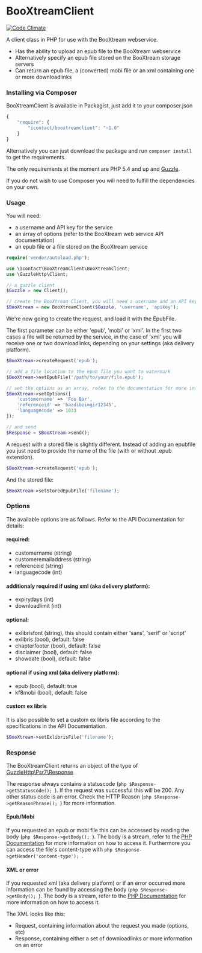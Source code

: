 BooXtreamClient
===============

[![Code Climate](https://codeclimate.com/github/BooXtream/BooXtream-SDK/badges/gpa.svg)](https://codeclimate.com/github/BooXtream/BooXtream-SDK)

A client class in PHP for use with the BooXtream webservice.

- Has the ability to upload an epub file to the BooXtream webservice
- Alternatively specify an epub file stored on the BooXtream storage servers
- Can return an epub file, a (converted) mobi file or an xml containing one or more downloadlinks

### Installing via Composer

BooXtreamClient is available in Packagist, just add it to your composer.json

```javascript
{
    "require": {
        "icontact/booxtreamclient": "~1.0"
    }
}
```

Alternatively you can just download the package and run ```composer install``` to get the requirements.

The only requirements at the moment are PHP 5.4 and up and [Guzzle](http://guzzle.readthedocs.org/en/latest/index.html).

If you do not wish to use Composer you will need to fulfill the dependencies on your own.

### Usage

You will need:
- a username and API key for the service
- an array of options (refer to the BooXtream web service API documentation)
- an epub file or a file stored on the BooXtream service

```php
require('vendor/autoload.php');

use \Icontact\BooXtreamClient\BooXtreamClient;
use \GuzzleHttp\Client;

// a guzzle client
$Guzzle = new Client();

// create the BooXtream Client, you will need a username and an API key
$BooXtream = new BooXtreamClient($Guzzle, 'username', 'apikey');
```

We're now going to create the request, and load it with the EpubFile.

The first parameter can be either 'epub', 'mobi' or 'xml'. In the first two cases a file will be returned by the service, in the case of 'xml' you will receive one or two downloadlinks, depending on your settings (aka delivery platform).

```php
$BooXtream->createRequest('epub');

// add a file location to the epub file you want to watermark
$BooXtream->setEpubFile('/path/to/your/file.epub');

// set the options as an array, refer to the documentation for more information on the options
$BooXtream->setOptions([
    'customername' => 'Foo Bar',
    'referenceid' => 'bazdibzimgir12345',
    'languagecode' => 1033
]);

// and send
$Response = $BooXtream->send();
```

A request with a stored file is slightly different. Instead of adding an epubfile you just need to provide the name of the file (with or without .epub extension).

```php
$BooXtream->createRequest('epub');
```

And the stored file:

```php
$BooXtream->setStoredEpubFile('filename');
```

### Options

The available options are as follows. Refer to the API Documentation for details:

#### required:
- customername (string)
- customeremailaddress (string)
- referenceid (string)
- languagecode (int)

#### additionaly required if using xml (aka delivery platform):
- expirydays (int)
- downloadlimit (int)

#### optional:
- exlibrisfont (string), this should contain either 'sans', 'serif' or 'script'
- exlibris (bool), default: false
- chapterfooter (bool), default: false
- disclaimer (bool), default: false
- showdate (bool), default: false

#### optional if using xml (aka delivery platform):
- epub (bool), default: true
- kf8mobi (bool), default: false

#### custom ex libris
It is also possible to set a custom ex libris file according to the specifications in the API Documentation.
```php
$BooXtream->setExlibrisFile('filename');
```

### Response

The BooXtreamClient returns an object of the type of [GuzzleHttp\Psr7\Response](http://docs.guzzlephp.org/en/latest/psr7.html#responses)

The response always contains a statuscode (```php $Response->getStatusCode(); ```). If the request was successful this will be 200. Any other status code is an error. Check the HTTP Reason (```php $Response->getReasonPhrase(); ```) for more information.

#### Epub/Mobi
If you requested an epub or mobi file this can be accessed by reading the body (```php $Response->getBody(); ```). The body is a stream, refer to the [PHP Documentation](http://php.net/stream) for more information on how to access it. Furthermore you can access the file's content-type with ```php $Response->getHeader('content-type'); ```.

#### XML or error
If you requested xml (aka delivery platform) or if an error occurred more information can be found by accessing the body (```php $Response->getBody(); ```). The body is a stream, refer to the [PHP Documentation](http://php.net/stream) for more information on how to access it.

The XML looks like this:
- Request, containing information about the request you made (options, etc)
- Response, containing either a set of downloadlinks or more information on an error
